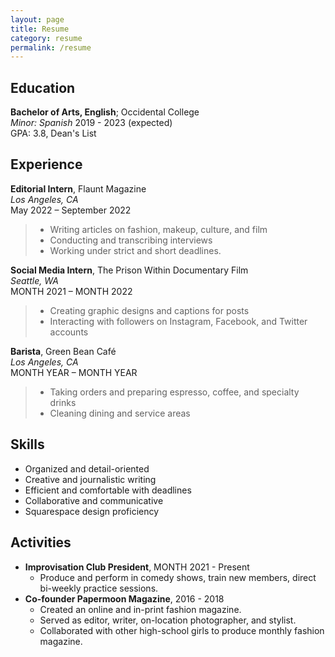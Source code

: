 ```yaml
---
layout: page
title: Resume
category: resume
permalink: /resume
---
```


## Education
 
**Bachelor of Arts, English**; Occidental College  
*Minor: Spanish* 
2019 - 2023 (expected)  
GPA: 3.8, Dean's List

## Experience
**Editorial Intern**, Flaunt Magazine  
*Los Angeles, CA*  
May 2022 – September 2022  
> * Writing articles on fashion, makeup, culture, and film
> * Conducting and transcribing interviews
> * Working under strict and short deadlines.

**Social Media Intern**, The Prison Within Documentary Film	  
*Seattle, WA*  
MONTH 2021 – MONTH 2022  
> * Creating graphic designs and captions for posts
> * Interacting with followers on Instagram, Facebook, and Twitter accounts

**Barista**, Green Bean Café  
*Los Angeles, CA*  
MONTH YEAR – MONTH YEAR  
> * Taking orders and preparing espresso, coffee, and specialty drinks
> * Cleaning dining and service areas

## Skills
* Organized and detail-oriented
* Creative and journalistic writing
* Efficient and comfortable with deadlines
* Collaborative and communicative
* Squarespace design proficiency

## Activities
* **Improvisation Club President**, MONTH 2021 - Present
    * Produce and perform in comedy shows, train new members, direct bi-weekly practice sessions.
* **Co-founder Papermoon Magazine**, 2016 - 2018
    * Created an online and in-print fashion magazine. 
    * Served as editor, writer, on-location photographer, and stylist. 
    * Collaborated with other high-school girls to produce monthly fashion magazine.
